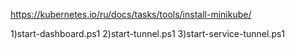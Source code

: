 https://kubernetes.io/ru/docs/tasks/tools/install-minikube/

1)start-dashboard.ps1
2)start-tunnel.ps1
3)start-service-tunnel.ps1
